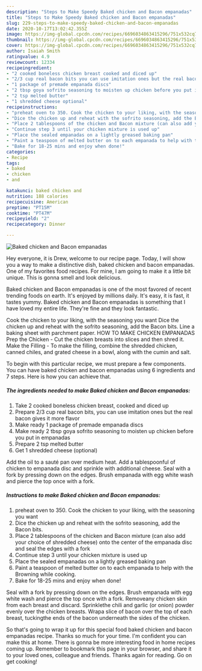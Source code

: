 ```yaml
---
description: "Steps to Make Speedy Baked chicken and Bacon empanadas"
title: "Steps to Make Speedy Baked chicken and Bacon empanadas"
slug: 229-steps-to-make-speedy-baked-chicken-and-bacon-empanadas
date: 2020-10-17T13:02:42.355Z
image: https://img-global.cpcdn.com/recipes/6696034863415296/751x532cq70/baked-chicken-and-bacon-empanadas-recipe-main-photo.jpg
thumbnail: https://img-global.cpcdn.com/recipes/6696034863415296/751x532cq70/baked-chicken-and-bacon-empanadas-recipe-main-photo.jpg
cover: https://img-global.cpcdn.com/recipes/6696034863415296/751x532cq70/baked-chicken-and-bacon-empanadas-recipe-main-photo.jpg
author: Isaiah Smith
ratingvalue: 4.9
reviewcount: 12334
recipeingredient:
- "2 cooked boneless chicken breast cooked and diced up"
- "2/3 cup real bacon bits you can use imitation ones but the real bacon gives it more flavor"
- "1 package of premade empanada discs"
- "2 tbsp goya sofrito seasoning to moisten up chicken before you put in empanadas"
- "2 tsp melted butter"
- "1 shredded cheese optional"
recipeinstructions:
- "preheat oven to 350. Cook the chicken to your liking, with the seasoning you want"
- "Dice the chicken up and reheat with the sofrito seasoning, add the Bacon bits."
- "Place 2 tablespoons of the chicken and Bacon mixture (can also add your choice of shredded cheese) onto the center of the empanada disc and seal the edges with a fork"
- "Continue step 3 until your chicken mixture is used up"
- "Place the sealed empanadas on a lightly greased baking pan"
- "Paint a teaspoon of melted butter on to each empanada to help with the Browning while cooking."
- "Bake for 18-25 mins and enjoy when done!"
categories:
- Recipe
tags:
- baked
- chicken
- and

katakunci: baked chicken and 
nutrition: 188 calories
recipecuisine: American
preptime: "PT15M"
cooktime: "PT47M"
recipeyield: "2"
recipecategory: Dinner

---
```



![Baked chicken and Bacon empanadas](https://img-global.cpcdn.com/recipes/6696034863415296/751x532cq70/baked-chicken-and-bacon-empanadas-recipe-main-photo.jpg)

Hey everyone, it is Drew, welcome to our recipe page. Today, I will show you a way to make a distinctive dish, baked chicken and bacon empanadas. One of my favorites food recipes. For mine, I am going to make it a little bit unique. This is gonna smell and look delicious.

Baked chicken and Bacon empanadas is one of the most favored of recent trending foods on earth. It's enjoyed by millions daily. It's easy, it is fast, it tastes yummy. Baked chicken and Bacon empanadas is something that I have loved my entire life. They're fine and they look fantastic.

Cook the chicken to your liking, with the seasoning you want Dice the chicken up and reheat with the sofrito seasoning, add the Bacon bits. Line a baking sheet with parchment paper. HOW TO MAKE CHICKEN EMPANADAS Prep the Chicken - Cut the chicken breasts into slices and then shred it. Make the Filling - To make the filling, combine the shredded chicken, canned chiles, and grated cheese in a bowl, along with the cumin and salt.


To begin with this particular recipe, we must prepare a few components. You can have baked chicken and bacon empanadas using 6 ingredients and 7 steps. Here is how you can achieve that.

<!--inarticleads1-->

##### The ingredients needed to make Baked chicken and Bacon empanadas:

1. Take 2 cooked boneless chicken breast, cooked and diced up
1. Prepare 2/3 cup real bacon bits, you can use imitation ones but the real bacon gives it more flavor
1. Make ready 1 package of premade empanada discs
1. Make ready 2 tbsp goya sofrito seasoning to moisten up chicken before you put in empanadas
1. Prepare 2 tsp melted butter
1. Get 1 shredded cheese (optional)


Add the oil to a sauté pan over medium heat. Add a tablespoonful of chicken to empanada disc and sprinkle with additional cheese. Seal with a fork by pressing down on the edges. Brush empanada with egg white wash and pierce the top once with a fork. 

<!--inarticleads2-->

##### Instructions to make Baked chicken and Bacon empanadas:

1. preheat oven to 350. Cook the chicken to your liking, with the seasoning you want
1. Dice the chicken up and reheat with the sofrito seasoning, add the Bacon bits.
1. Place 2 tablespoons of the chicken and Bacon mixture (can also add your choice of shredded cheese) onto the center of the empanada disc and seal the edges with a fork
1. Continue step 3 until your chicken mixture is used up
1. Place the sealed empanadas on a lightly greased baking pan
1. Paint a teaspoon of melted butter on to each empanada to help with the Browning while cooking.
1. Bake for 18-25 mins and enjoy when done!


Seal with a fork by pressing down on the edges. Brush empanada with egg white wash and pierce the top once with a fork. Removeany chicken skin from each breast and discard. Sprinklethe chili and garlic (or onion) powder evenly over the chicken breasts. Wrapa slice of bacon over the top of each breast, tuckingthe ends of the bacon underneath the sides of the chicken. 

So that's going to wrap it up for this special food baked chicken and bacon empanadas recipe. Thanks so much for your time. I'm confident you can make this at home. There is gonna be more interesting food in home recipes coming up. Remember to bookmark this page in your browser, and share it to your loved ones, colleague and friends. Thanks again for reading. Go on get cooking!
